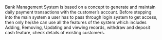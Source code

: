 Bank Management System is based on a concept to generate and maintain daily payment transactions with the customer’s account. Before stepping into the main system a user has to pass through login system to get access, then only he/she can use all the features of the system which includes Adding, Removing, Updating and viewing records, withdraw and deposit cash feature, check details of existing customers.
